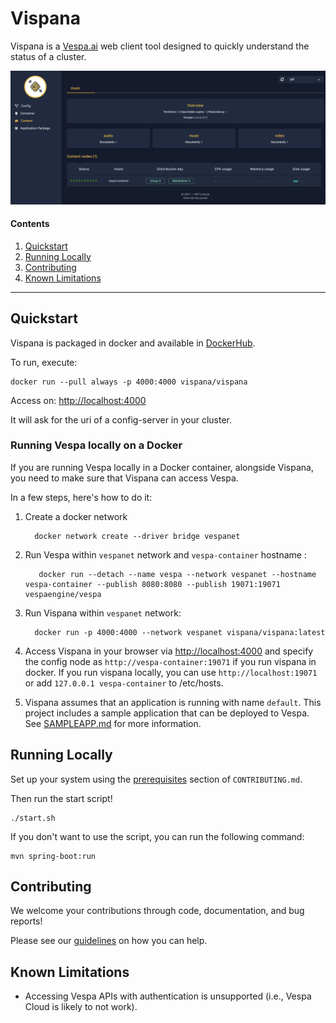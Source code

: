 # Vispana

Vispana is a [Vespa.ai](https://vespa.ai/) web client tool designed to quickly understand the status of a cluster.

![Vispana](src/main/resources/static/img/vispana-ss.png)

#### Contents

1. [Quickstart](#quickstart)
2. [Running Locally](#running-locally)
3. [Contributing](#contributing)
4. [Known Limitations](#known-limitations)

---

## Quickstart

Vispana is packaged in docker and available in [DockerHub](https://hub.docker.com/r/vispana/vispana).

To run, execute:
```shell
docker run --pull always -p 4000:4000 vispana/vispana
```

Access on: [http://localhost:4000](http://localhost:4000)

It will ask for the uri of a config-server in your cluster.

### Running Vespa locally on a Docker

If you are running Vespa locally in a Docker container, alongside Vispana, you need to make sure
that Vispana can access Vespa.

In a few steps, here's how to do it:

1. Create a docker network
    ```shell
      docker network create --driver bridge vespanet
    ```
2. Run Vespa within `vespanet` network and `vespa-container` hostname :
   ```shell
      docker run --detach --name vespa --network vespanet --hostname vespa-container --publish 8080:8080 --publish 19071:19071 vespaengine/vespa
    ```
3. Run Vispana within `vespanet` network:
    ```shell
      docker run -p 4000:4000 --network vespanet vispana/vispana:latest
    ```
4. Access Vispana in your browser via [http://localhost:4000](http://localhost:4000) and specify
   the config node as `http://vespa-container:19071` if you run vispana in docker. If you run
   vispana locally, you can use `http://localhost:19071` or add `127.0.0.1 vespa-container` to
   /etc/hosts.

5. Vispana assumes that an application is running with name `default`.
   This project includes a sample application that can be deployed to Vespa.
   See [SAMPLEAPP.md](https://github.com/vispana/vispana/blob/main/SAMPLEAPP.md) for more information.


## Running Locally

Set up your system using the [prerequisites](https://github.com/vispana/vispana/blob/main/CONTRIBUTING.md#prerequisites) section of `CONTRIBUTING.md`.

Then run the start script!

```shell
./start.sh
```

If you don't want to use the script, you can run the following command:

```shell
mvn spring-boot:run
```

## Contributing

We welcome your contributions through code, documentation, and bug reports!

Please see our [guidelines](./CONTRIBUTING.md) on how you can help.

## Known Limitations

- Accessing Vespa APIs with authentication is unsupported (i.e., Vespa Cloud is likely to not work).
